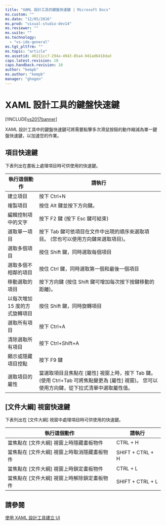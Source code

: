 ```yaml
---
title: "XAML 設計工具的鍵盤快速鍵 | Microsoft Docs"
ms.custom: ""
ms.date: "12/05/2016"
ms.prod: "visual-studio-dev14"
ms.reviewer: ""
ms.suite: ""
ms.technology: 
  - "vs-ide-general"
ms.tgt_pltfrm: ""
ms.topic: "article"
ms.assetid: 40211cc7-294a-4943-85a4-941ad6418dad
caps.latest.revision: 10
caps.handback.revision: 10
author: "kempb"
ms.author: "kempb"
manager: "ghogen"
---
```

# XAML 設計工具的鍵盤快速鍵
[!INCLUDE[vs2017banner](../code-quality/includes/vs2017banner.md)]

XAML 設計工具中的鍵盤快速鍵可將需要點擊多次滑鼠按鈕的動作縮減為單一鍵盤快速鍵，以加速您的作業。  
  
## 項目快速鍵  
 下表列出在畫板上處理項目時可供使用的快速鍵。  
  
|**執行這個動作**|**請執行**|  
|----------------|-------------|  
|建立項目|按下 Ctrl\+N|  
|複製項目|按住 Alt 鍵並按下方向鍵。|  
|編輯控制項中的文字|按下 F2 鍵 \(按下 Esc 鍵可結束\)|  
|選取單一項目|按下 Tab 鍵可依項目在文件中出現的順序來選取項目。  \(您也可以使用方向鍵來選取項目\)。|  
|選取多個項目|按住 Shift 鍵，同時選取每個項目|  
|選取多個不相鄰的項目|按住 Ctrl 鍵，同時選取第一個和最後一個項目|  
|移動選取的項目|按下方向鍵 \(按住 Shift 鍵可增加每次按下按鍵移動的距離\)。|  
|以每次增加 15 度的方式旋轉項目|按住 Shift 鍵，同時旋轉項目|  
|選取所有項目|按下 Ctrl\+A|  
|清除選取所有項目|按下 Ctrl\+Shift\+A|  
|顯示或隱藏項目控點|按下 F9 鍵|  
|選取項目的屬性|當選取項目且焦點在 \[屬性\] 視窗上時，按下 Tab 鍵。  \(使用 Ctrl\+Tab 可將焦點變更為 \[屬性\] 視窗\)。 您可以使用方向鍵，從下拉式清單中選取屬性值。|  
  
## \[文件大綱\] 視窗快速鍵  
 下表列出在 \[文件大綱\] 視窗中處理項目時可供使用的快速鍵。  
  
|**執行這個動作**|**請執行**|  
|----------------|-------------|  
|當焦點在 \[文件大綱\] 視窗上時隱藏畫板物件|CTRL \+ H|  
|當焦點在 \[文件大綱\] 視窗上時取消隱藏畫板物件|SHIFT \+ CTRL \+ H|  
|當焦點在 \[文件大綱\] 視窗上時鎖定畫板物件|CTRL \+ L|  
|當焦點在 \[文件大綱\] 視窗上時解除鎖定畫板物件|SHIFT \+ CTRL \+ L|  
  
## 請參閱  
 [使用 XAML 設計工具建立 UI](../designers/creating-a-ui-by-using-xaml-designer-in-visual-studio.md)